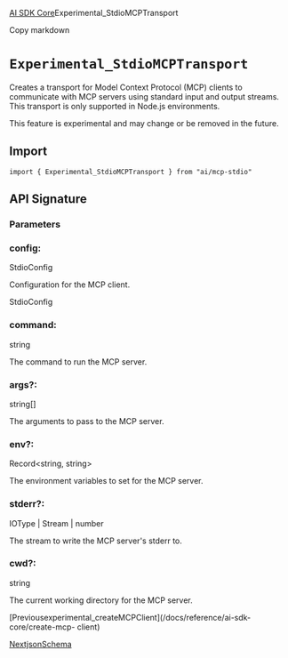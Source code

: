 [AI SDK Core](/docs/ai-sdk-core)Experimental_StdioMCPTransport

Copy markdown

# `Experimental_StdioMCPTransport`

Creates a transport for Model Context Protocol (MCP) clients to communicate
with MCP servers using standard input and output streams. This transport is
only supported in Node.js environments.

This feature is experimental and may change or be removed in the future.

## Import

    
    
    import { Experimental_StdioMCPTransport } from "ai/mcp-stdio"

## API Signature

### Parameters

### config:

StdioConfig

Configuration for the MCP client.

StdioConfig

### command:

string

The command to run the MCP server.

### args?:

string[]

The arguments to pass to the MCP server.

### env?:

Record<string, string>

The environment variables to set for the MCP server.

### stderr?:

IOType | Stream | number

The stream to write the MCP server's stderr to.

### cwd?:

string

The current working directory for the MCP server.

[Previousexperimental_createMCPClient](/docs/reference/ai-sdk-core/create-mcp-
client)

[NextjsonSchema](/docs/reference/ai-sdk-core/json-schema)

